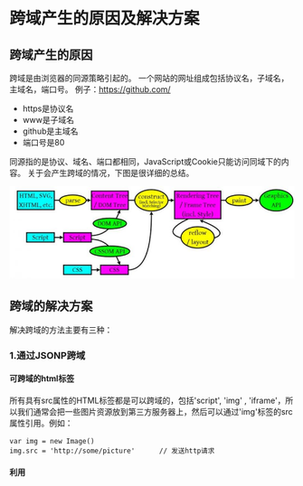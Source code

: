 # 跨域产生的原因及解决方案

## 跨域产生的原因
跨域是由浏览器的同源策略引起的。
一个网站的网址组成包括协议名，子域名，主域名，端口号。
例子：https://github.com/
* https是协议名
* www是子域名
* github是主域名
* 端口号是80

同源指的是协议、域名、端口都相同，JavaScript或Cookie只能访问同域下的内容。
关于会产生跨域的情况，下图是很详细的总结。

![](https://github.com/TerryChenUI/Technology-Articles/blob/master/%E7%BD%91%E7%BB%9C%E7%9B%B8%E5%85%B3/images/%E6%B5%8F%E8%A7%88%E5%99%A8%E6%B8%B2%E6%9F%93%E6%9C%BA%E5%88%B6-1.jpg)

## 跨域的解决方案
解决跨域的方法主要有三种：

### 1.通过JSONP跨域

#### 可跨域的html标签
所有具有src属性的HTML标签都是可以跨域的，包括'script', 'img' , 'iframe'，所以我们通常会把一些图片资源放到第三方服务器上，然后可以通过'img'标签的src属性引用。例如：
```
var img = new Image()
img.src = 'http://some/picture'      // 发送http请求
```

#### 利用<script>标签实现跨域
首先我们来说一下什么是jsonp，我们都知道json是一种数据交换格式，虽然json与jsonp只差了一个字母但是它们两个却完全是两码事。jsonp是依靠开发人员的聪明才智创造出的一种非官方的跨域数据交换协议。它允许在服务器端集成Script tags返回至客户端。但是这和我们想要跨域请求数据又有什么关系呢？虽然我们不能直接发送ajax请求数据，但是要知道<srcitp>标签是可以跨域的，如果我们动态的创建一个<script>标签，同时src到不同源的服务端url，服务端按照约定返回一段可执行js的代码。类似这样：
```
callbackFunction(["customername1","customername2"])
```

而在客户端我们只需要定义一个预定好的回调函数即可。

```
var callbackFunction = function(data){
    // 处理跨域请求得到的数据
};
var script = $('<script>', {src: 'http://b.a.com/bar'})
$('body').append(script)
```

其中的callbackFuncton是我们在客户端定义好的在数据请求成功后要执行的回调函数。总结一下用jsonp请求数据的基本流程。
1. 首先在客户端注册一个callback, 然后把callback的名字传给服务器。
2. 服务器先生成 json 数据。
3. 然后以 javascript 语法的方式，生成一个function, function 名字就是传递上来的参数 jsonp。
4. 将 json 数据直接以入参的方式，放置到 function 中，这样就生成了一段 js 语法的文档，返回给客户端。
5. 客户端浏览器，解析script标签，并执行返回的 javascript 文档，此时数据作为参数，传入到了客户端预先定义好的 callback 函数里（动态执行回调函数）。

**Demo**
```
// 客户端ajax
$.ajax({
    dataType: 'jsonp',
    data: "data=ok",                     
    jsonp: 'callback',
    url: 'http://192.168.1.1:8000/getAll?callback=?',                    
    success: function(data) {
        console.log('success');
        console.log(JSON.stringify(data));
    }
});

// express 处理
app.get('/getAll', function(req, res, next) {  #返回jsonp 
   res.jsonp({status:'jsonp'});
});

```

**JSONP的缺点**
* 只支持GET请求，因为请求一段 JS 脚本，把执行这段脚本的结果当做数据，不能 POST 一段通过 script 标签引入的脚本
* 没有关于 JSONP 调用的错误处理。如果动态脚本插入有效，就执行调用；如果无效，就静默失败。失败是没有任何提示的。例如，不能从服务器捕捉到 404 错误，也不能取消或重新开始请求。
* JSONP 的另一个主要缺陷是被不信任的服务使用时会很危险。因为 JSONP 服务返回打包在函数调用中的 JSON 响应，而函数调用是由浏览器执行的，这使宿主 Web 应用程序更容易受到各类攻击。

### 2. 跨域资源共享CORS (Cross-Origin Resource Sharing)
CORS需要浏览器和服务器同时支持。目前，所有浏览器都支持该功能，IE浏览器不能低于IE10。


例如Nodejs后端简单配置如下：
```
res.header("Access-Control-Allow-Origin", "*");
res.header("Access-Control-Allow-Headers", "Content-Type,Content-Length, Authorization, Accept,X-Requested-With");
res.header("Access-Control-Allow-Methods","PUT,POST,GET,DELETE,OPTIONS");
```

浏览器将CORS请求分成两类：简单请求和非简单请求。

| 类型 | 支持请求方法 | 支持请求头部
|-----|-----|-----|-----|
| 简单请求 | HEAD、GET、POST | Accept、Accept-Language、Content-Language、Last-Event-ID、Content-Type (只限于三个值application/x-www-form-urlencoded、multipart/form-data、text/plain)
| 非简单请求 | GET、POST、HEAD、PUT、DELETE、OPTIONS、TRACE、CONNECT、PATCH  | 除了支持浏览器默认提供的常用Header类型，也可以自定义Header

#### 简单请求
对于简单请求，浏览器直接发出CORS请求。浏览器发现这次跨源AJAX请求是简单请求，就自动在头信息之中，添加一个Origin字段。

```
GET /cors HTTP/1.1
Origin: http://api.bob.com
Host: api.alice.com
Accept-Language: en-US
Connection: keep-alive
User-Agent: Mozilla/5.0...
```
Origin字段用来说明，本次请求来自哪个源（协议 + 域名 + 端口），不在服务端设置范围内，从而抛出一个错误，被XMLHttpRequest的onerror回调函数捕获。

如果Origin指定的域名在许可范围内，服务端返回的响应，会多出几个头信息字段。

```
Access-Control-Allow-Origin: http://api.bob.com
Access-Control-Allow-Credentials: true
Access-Control-Expose-Headers: FooBar
Content-Type: text/html; charset=utf-8
```

#### 非简单请求
我们开发过程中大部分都是用非简单请求，对于Resful Api GET、POST、HEAD、PUT、DELETE、OPTIONS 来说，使用的Content-Type字段的类型是application/json，所以非简单请求的CORS请求，会在正式通信之前，增加一次HTTP查询请求，称为预检请求。


**1. 预检请求**

预检请求会向服务端发送HTTP头信息。

```
OPTIONS /cors HTTP/1.1
Origin: http://api.bob.com
Access-Control-Request-Method: PUT
Access-Control-Request-Headers: X-Custom-Header
Host: api.alice.com
Accept-Language: en-US
Connection: keep-alive
User-Agent: Mozilla/5.0...
```

服务端收到预检请求后，检查了Origin、Access-Control-Request-Method和Access-Control-Request-Headers字段以后，确认允许跨源请求，就可以做出回应。
```
HTTP/1.1 200 OK
Date: Mon, 01 Dec 2008 01:15:39 GMT
Server: Apache/2.0.61 (Unix)
Access-Control-Allow-Origin: http://api.bob.com
Access-Control-Allow-Methods: GET, POST, PUT
Access-Control-Allow-Headers: X-Custom-Header
Content-Type: text/html; charset=utf-8
Content-Encoding: gzip
Content-Length: 0
Keep-Alive: timeout=2, max=100
Connection: Keep-Alive
Content-Type: text/plain
```

**2. 正常请求**

服务器通过了"预检"请求，以后每次浏览器正常的CORS请求，就都跟简单请求一样，会有一个Origin头信息字段。服务器的回应，也都会有一个Access-Control-Allow-Origin头信息字段。

客户端请求：

```
PUT /cors HTTP/1.1
Origin: http://api.bob.com
Host: api.alice.com
X-Custom-Header: value
Accept-Language: en-US
Connection: keep-alive
User-Agent: Mozilla/5.0...
```

服务端响应：

```
Access-Control-Allow-Origin: http://api.bob.com
Content-Type: text/html; charset=utf-8
```

### 3. Nginx反向代理
修改nginx.conf配置如下：
```
server {
	add_header Access-Control-Allow-Origin *;
	location / {
	    if ($request_method = 'OPTIONS') { 
	        add_header Access-Control-Allow-Origin *; 
	        add_header Access-Control-Allow-Methods GET,POST,PUT,DELETE,OPTIONS;
	        return 204; 
	    }
	    index index.php;
	    try_files $uri @rewriteapp;
	}
}
```

#### 参考链接
* [js跨域问题及常用的两种解决方案](https://segmentfault.com/a/1190000005082202)
* [JS 跨域原因及其解决方案](https://segmentfault.com/a/1190000002647143)
* [跨域资源共享 CORS 详解](http://www.ruanyifeng.com/blog/2016/04/cors.html)
* [最常用的两种跨域解决方案](http://www.jianshu.com/p/7257e7c60ef5)
* [CORS跨站资源共享之二](http://mp.weixin.qq.com/s?__biz=MjM5MTA1MjAxMQ==&mid=402804565&idx=1&sn=415fc9eab30edcb66227ed5e099f9a66&scene=1&srcid=0413psVAfbsElTaWvrVas6xM#rd)